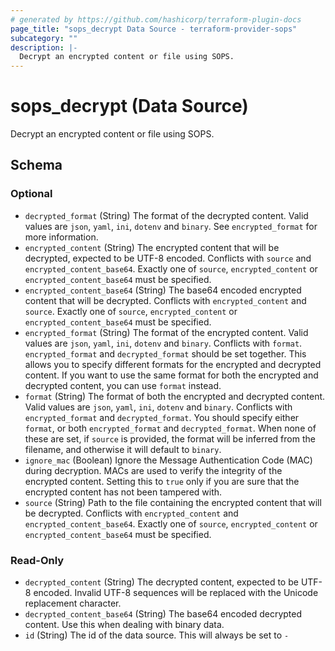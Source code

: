 ```yaml
---
# generated by https://github.com/hashicorp/terraform-plugin-docs
page_title: "sops_decrypt Data Source - terraform-provider-sops"
subcategory: ""
description: |-
  Decrypt an encrypted content or file using SOPS.
---
```


# sops_decrypt (Data Source)

Decrypt an encrypted content or file using SOPS.



<!-- schema generated by tfplugindocs -->
## Schema

### Optional

- `decrypted_format` (String) The format of the decrypted content. Valid values are `json`, `yaml`, `ini`, `dotenv` and `binary`. See `encrypted_format` for more information.
- `encrypted_content` (String) The encrypted content that will be decrypted, expected to be UTF-8 encoded. Conflicts with `source` and `encrypted_content_base64`. Exactly one of `source`, `encrypted_content` or `encrypted_content_base64` must be specified.
- `encrypted_content_base64` (String) The base64 encoded encrypted content that will be decrypted. Conflicts with `encrypted_content` and `source`. Exactly one of `source`, `encrypted_content` or `encrypted_content_base64` must be specified.
- `encrypted_format` (String) The format of the encrypted content. Valid values are `json`, `yaml`, `ini`, `dotenv` and `binary`. Conflicts with `format`. `encrypted_format` and `decrypted_format` should be set together. This allows you to specify different formats for the encrypted and decrypted content. If you want to use the same format for both the encrypted and decrypted content, you can use `format` instead.
- `format` (String) The format of both the encrypted and decrypted content. Valid values are `json`, `yaml`, `ini`, `dotenv` and `binary`. Conflicts with `encrypted_format` and `decrypted_format`. You should specify either `format`, or both `encrypted_format` and `decrypted_format`. When none of these are set, if `source` is provided, the format will be inferred from the filename, and otherwise it will default to `binary`.
- `ignore_mac` (Boolean) Ignore the Message Authentication Code (MAC) during decryption. MACs are used to verify the integrity of the encrypted content. Setting this to `true` only if you are sure that the encrypted content has not been tampered with.
- `source` (String) Path to the file containing the encrypted content that will be decrypted. Conflicts with `encrypted_content` and `encrypted_content_base64`. Exactly one of `source`, `encrypted_content` or `encrypted_content_base64` must be specified.

### Read-Only

- `decrypted_content` (String) The decrypted content, expected to be UTF-8 encoded. Invalid UTF-8 sequences will be replaced with the Unicode replacement character.
- `decrypted_content_base64` (String) The base64 encoded decrypted content. Use this when dealing with binary data.
- `id` (String) The id of the data source. This will always be set to `-`
